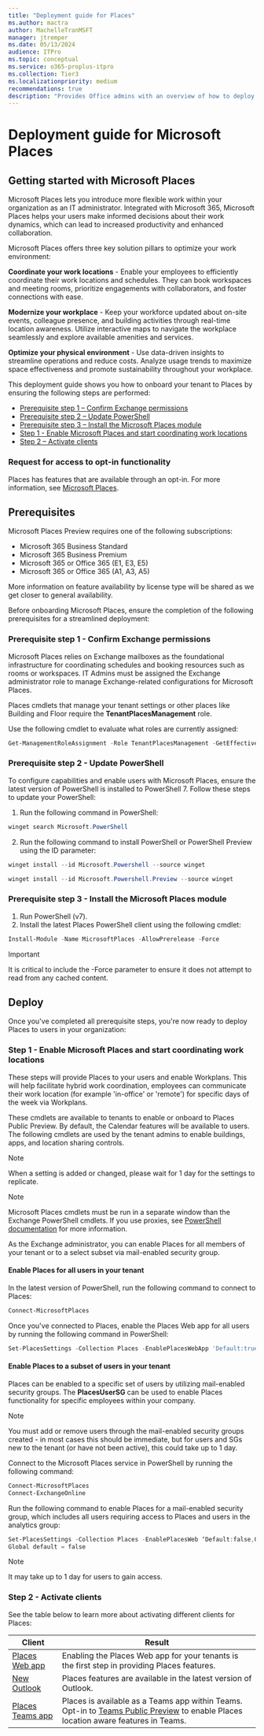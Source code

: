 ```yaml
---
title: "Deployment guide for Places"
ms.author: mactra
author: MachelleTranMSFT
manager: jtremper
ms.date: 05/13/2024
audience: ITPro
ms.topic: conceptual
ms.service: o365-proplus-itpro
ms.collection: Tier3
ms.localizationpriority: medium
recommendations: true
description: "Provides Office admins with an overview of how to deploy Microsoft Places to users in their organization."
---
```


# Deployment guide for Microsoft Places

## Getting started with Microsoft Places

Microsoft Places lets you introduce more flexible work within your organization as an IT administrator. Integrated with Microsoft 365, Microsoft Places helps your users make informed decisions about their work dynamics, which can lead to increased productivity and enhanced collaboration.

Microsoft Places offers three key solution pillars to optimize your work environment:

**Coordinate your work locations** - Enable your employees to efficiently coordinate their work locations and schedules. They can book workspaces and meeting rooms, prioritize engagements with collaborators, and foster connections with ease.

**Modernize your workplace** - Keep your workforce updated about on-site events, colleague presence, and building activities through real-time location awareness. Utilize interactive maps to navigate the workplace seamlessly and explore available amenities and services.

**Optimize your physical environment** - Use data-driven insights to streamline operations and reduce costs. Analyze usage trends to maximize space effectiveness and promote sustainability throughout your workplace.

This deployment guide shows you how to onboard your tenant to Places by ensuring the following steps are performed:

- [Prerequisite step 1 – Confirm Exchange permissions](#prerequisite-step-1---confirm-exchange-permissions)
- [Prerequisite step 2 – Update PowerShell](#prerequisite-step-2---update-powershell)
- [Prerequisite step 3 – Install the Microsoft Places module](#prerequisite-step-3---install-the-microsoft-places-module)
- [Step 1 - Enable Microsoft Places and start coordinating work locations](#step-1---enable-microsoft-places-and-start-coordinating-work-locations)
- [Step 2 – Activate clients](#step-2---activate-clients)

### Request for access to opt-in functionality

Places has features that are available through an opt-in. For more information, see [Microsoft Places](https://www.microsoft.com/microsoft-places).

## Prerequisites

Microsoft Places Preview requires one of the following subscriptions:

- Microsoft 365 Business Standard
- Microsoft 365 Business Premium
- Microsoft 365 or Office 365 (E1, E3, E5)
- Microsoft 365 or Office 365 (A1, A3, A5)

More information on feature availability by license type will be shared as we get closer to general availability.

Before onboarding Microsoft Places, ensure the completion of the following prerequisites for a streamlined deployment:

### Prerequisite step 1 - Confirm Exchange permissions

Microsoft Places relies on Exchange mailboxes as the foundational infrastructure for coordinating schedules and booking resources such as rooms or workspaces. IT Admins must be assigned the Exchange administrator role to manage Exchange-related configurations for Microsoft Places.

Places cmdlets that manage your tenant settings or other places like Building and Floor require the **TenantPlacesManagement** role.

Use the following cmdlet to evaluate what roles are currently assigned:

```powershell
Get-ManagementRoleAssignment -Role TenantPlacesManagement -GetEffectiveUsers | Where {$_.EffectiveUserName -Eq "Adele Vance"}
```

### Prerequisite step 2 - Update PowerShell

To configure capabilities and enable users with Microsoft Places, ensure the latest version of PowerShell is installed to PowerShell 7. Follow these steps to update your PowerShell:

1. Run the following command in PowerShell:

```powershell
winget search Microsoft.PowerShell
```

2. Run the following command to install PowerShell or PowerShell Preview using the ID parameter:

```powershell
winget install --id Microsoft.Powershell --source winget
```

```powershell
winget install --id Microsoft.Powershell.Preview --source winget
```

### Prerequisite step 3 - Install the Microsoft Places module

1. Run PowerShell (v7).
2. Install the latest Places PowerShell client using the following cmdlet:

```powershell
Install-Module -Name MicrosoftPlaces -AllowPrerelease -Force
```

> [!IMPORTANT]
> It is critical to include the -Force parameter to ensure it does not attempt to read from any cached content.

## Deploy

Once you've completed all prerequisite steps, you're now ready to deploy Places to users in your organization:

### Step 1 - Enable Microsoft Places and start coordinating work locations

These steps will provide Places to your users and enable Workplans. This will help facilitate hybrid work coordination, employees can communicate their work location (for example 'in-office' or 'remote') for specific days of the week via Workplans.

These cmdlets are available to tenants to enable or onboard to Places Public Preview. By default, the Calendar features will be available to users. The following cmdlets are used by the tenant admins to enable buildings, apps, and location sharing controls.

> [!NOTE]
> When a setting is added or changed, please wait for 1 day for the settings to replicate.

> [!NOTE]
> Microsoft Places cmdlets must be run in a separate window than the Exchange PowerShell cmdlets. If you use proxies, see [PowerShell documentation](/powershell/module/microsoft.powershell.utility/invoke-webrequest) for more information.

As the Exchange administrator, you can enable Places for all members of your tenant or to a select subset via mail-enabled security group.

#### Enable Places for all users in your tenant

In the latest version of PowerShell, run the following command to connect to Places:

```powershell
Connect-MicrosoftPlaces    
```

Once you've connected to Places, enable the Places Web app for all users by running the following command in PowerShell:

```powershell
Set-PlacesSettings -Collection Places -EnablePlacesWebApp 'Default:true'
```

#### Enable Places to a subset of users in your tenant

Places can be enabled to a specific set of users by utilizing mail-enabled security groups. The **PlacesUserSG** can be used to enable Places functionality for specific employees within your company.

> [!NOTE]
> You must add or remove users through the mail-enabled security groups created - in most cases this should be immediate, but for users and SGs new to the tenant (or have not been active), this could take up to 1 day.

Connect to the Microsoft Places service in PowerShell by running the following command:

```powershell
Connect-MicrosoftPlaces 
Connect-ExchangeOnline
```

Run the following command to enable Places for a mail-enabled security group, which includes all users requiring access to Places and users in the analytics group:

```powershell
Set-PlacesSettings -Collection Places -EnablePlacesWeb ‘Default:false,OID<SG OID>@<TID>:true’ 
Global default = false
```

> [!NOTE]
> It may take up to 1 day for users to gain access.

### Step 2 - Activate clients

See the table below to learn more about activating different clients for Places:

|Client|Result|
|----|----|
|[Places Web app](#step-1---enable-microsoft-places-and-start-coordinating-work-locations)|Enabling the Places Web app for your tenants is the first step in providing Places features.|
|[New Outlook](/exchange/clients-and-mobile-in-exchange-online/outlook-on-the-web/enable-disable-employee-access-new-outlook#enable-or-disable-the-outlook-desktop-new-outlook-toggle)|Places features are available in the latest version of Outlook.|
|[Places Teams app](/microsoftteams/apps-in-teams)|Places is available as a Teams app within Teams. Opt-in to [Teams Public Preview](/microsoftteams/public-preview-doc-updates?tabs=new-teams-client) to enable Places location aware features in Teams.|
